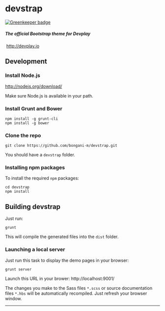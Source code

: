﻿# devstrap

[![Greenkeeper badge](https://badges.greenkeeper.io/bongani-m/devstrap.svg)](https://greenkeeper.io/)

##### The official Bootstrap theme for Devplay
﻿
http://devplay.io

## Development

### Install Node.js

http://nodejs.org/download/

Make sure Node.js is available in your path.

### Install Grunt and Bower

```
npm install -g grunt-cli
npm install -g bower
```

### Clone the repo

```
git clone https://github.com/bongani-m/devstrap.git
```

You should have a `devstrap` folder.

### Installing npm packages

To install the required `npm` packages:

```
cd devstrap
npm install
```

## Building devstrap

Just run:

```
grunt
```

This will compile the generated files into the `dist` folder.

### Launching a local server

Just run this task to display the demo pages in your browser:

```
grunt server
```

Launch this URL in your brower: http://localhost:9001/

The changes you make to the Sass files `*.scss` or source documentation files `*.hbs` will be automatically recompiled. Just refresh your browser window.

- - -
